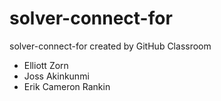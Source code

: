 # solver-connect-for
solver-connect-for created by GitHub Classroom
 * Elliott Zorn
 * Joss Akinkunmi
 * Erik Cameron Rankin
